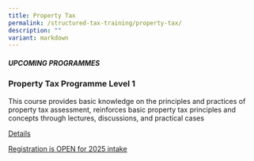 ```yaml
---
title: Property Tax
permalink: /structured-tax-training/property-tax/
description: ""
variant: markdown
---
```

##### **UPCOMING PROGRAMMES**




### **Property Tax Programme Level 1**

This course provides basic knowledge on the principles and practices of property tax assessment, reinforces basic property tax principles and concepts through lectures, discussions, and practical cases

[Details](/files/Property_Tax_Level_1_Brochure_1_2025.pdf) 

[Registration is OPEN for 2025 intake](https://form.gov.sg/68a73fabfe9afe7634b231f8)

